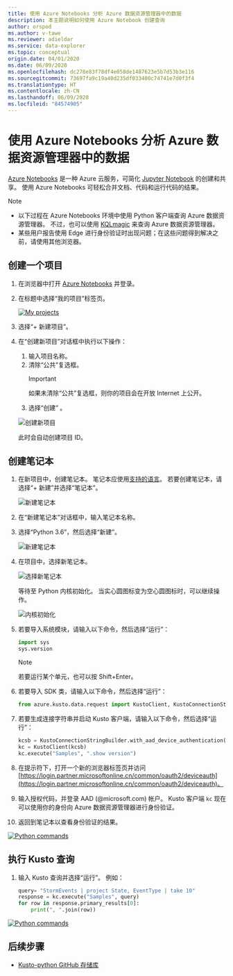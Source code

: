 ```yaml
---
title: 使用 Azure Notebooks 分析 Azure 数据资源管理器中的数据
description: 本主题说明如何使用 Azure Notebook 创建查询
author: orspod
ms.author: v-tawe
ms.reviewer: adieldar
ms.service: data-explorer
ms.topic: conceptual
origin.date: 04/01/2020
ms.date: 06/09/2020
ms.openlocfilehash: dc278e83f78df4e058de1487623e5b7d53b3e116
ms.sourcegitcommit: 73697fa9c19a40d235df033400c74741e7d0f3f4
ms.translationtype: HT
ms.contentlocale: zh-CN
ms.lasthandoff: 06/09/2020
ms.locfileid: "84574905"
---
```

# <a name="use-azure-notebooks-to-analyze-data-in-azure-data-explorer"></a>使用 Azure Notebooks 分析 Azure 数据资源管理器中的数据

[Azure Notebooks](https://notebooks.azure.com/) 是一种 Azure 云服务，可简化 [Jupyter Notebook](https://jupyter.org/) 的创建和共享。 使用 Azure Notebooks 可轻松合并文档、代码和运行代码的结果。

> [!Note]
> * 以下过程在 Azure Notebooks 环境中使用 Python 客户端查询 Azure 数据资源管理器。 不过，也可以使用 [KQLmagic](kqlmagic.md) 来查询 Azure 数据资源管理器。
> * 某些用户报告使用 Edge 进行身份验证时出现问题；在这些问题得到解决之前，请使用其他浏览器。

## <a name="create-a-project"></a>创建一个项目

1. 在浏览器中打开 [Azure Notebooks](https://notebooks.azure.com/) 并登录。

1. 在标题中选择“我的项目”标签页。 

    [![](media/azurenotebooks/an-myprojects.png "My projects")](media/azurenotebooks/an-myprojects.png#lightbox)

1. 选择“+ 新建项目”。
    
1. 在“创建新项目”对话框中执行以下操作：
    1. 输入项目名称。
    1. 清除“公共”复选框。
        >[!Important]
        > 如果未清除“公共”复选框，则你的项目会在开放 Internet 上公开。
    1. 选择“创建” 。
    
    ![创建新项目](media/azurenotebooks/an-create-new-project-blank.png)

    此时会自动创建项目 ID。

## <a name="create-a-notebook"></a>创建笔记本

1. 在新项目中，创建笔记本。 笔记本应使用[支持的语言](https://github.com/Azure/azure-kusto-python#minimum-requirements)。
若要创建笔记本，请选择“+ 新建”并选择“笔记本”。

    ![新建笔记本](media/azurenotebooks/an-create-new-notebook-menu.png) 

1. 在“新建笔记本”对话框中，输入笔记本名称。

1. 选择“Python 3.6”，然后选择“新建”。
    
    ![新建笔记本](media/azurenotebooks/an-create-new-notebook.png) 
    
1. 在项目中，选择新笔记本。

    ![选择新笔记本](media/azurenotebooks/an-select-notebook.png)

    等待至 Python 内核初始化。 当实心圆图标变为空心圆图标时，可以继续操作。

    ![内核初始化](media/azurenotebooks/an-python-init-icon.png)

1. 若要导入系统模块，请输入以下命令，然后选择“运行”：
    ```python
    import sys
    sys.version
    ```

    > [!Note]
    > 若要运行某个单元，也可以按 Shift+Enter。

1.  若要导入 SDK 类，请输入以下命令，然后选择“运行”：
    ```python
    from azure.kusto.data.request import KustoClient, KustoConnectionStringBuilder
    ```

1.  若要生成连接字符串并启动 Kusto 客户端，请输入以下命令，然后选择“运行”：  
    ```python
    kcsb = KustoConnectionStringBuilder.with_aad_device_authentication("https://help.kusto.chinacloudapi.cn")
    kc = KustoClient(kcsb)
    kc.execute("Samples", ".show version")
    ```
1. 在提示符下，打开一个新的浏览器标签页并访问 [https://login.partner.microsoftonline.cn/common/oauth2/deviceauth](https://login.partner.microsoftonline.cn/common/oauth2/deviceauth)。
   
1. 输入授权代码，并登录 AAD (@microsoft.com) 帐户。 Kusto 客户端 `kc` 现在可以使用你的身份向 Azure 数据资源管理器进行身份验证。

1. 返回到笔记本以查看身份验证的结果。 

[![](media/azurenotebooks/an-python-commands.png "Python commands")](media/azurenotebooks/an-python-commands.png#lightbox)

## <a name="execute-a-kusto-query"></a>执行 Kusto 查询

1. 输入 Kusto 查询并选择“运行”。 例如：

    ```python
    query= "StormEvents | project State, EventType | take 10"
    response = kc.execute("Samples", query)
    for row in response.primary_results[0]:
        print(", ".join(row))
    ```    

[![](media/azurenotebooks/an-commands.png "Python commands")](media/azurenotebooks/an-commands.png#lightbox)

## <a name="next-steps"></a>后续步骤

* [Kusto-python GitHub 存储库](https://github.com/Azure/azure-kusto-python)
